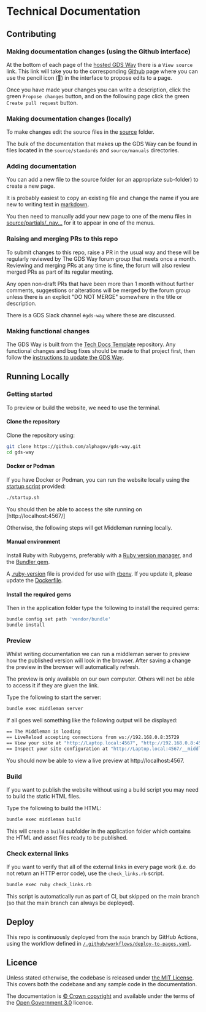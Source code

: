 # Technical Documentation

## Contributing

### Making documentation changes (using the Github interface)

At the bottom of each page of the [hosted GDS Way][gds-way] there is a `View source` link. This link will take you to the corresponding [Github][repo] page where you can use the pencil icon (:pencil:) in the interface to propose edits to a page.

Once you have made your changes you can write a description, click the green `Propose changes` button, and on the following page click the green `Create pull request` button.

### Making documentation changes (locally)

To make changes edit the source files in the [source](source) folder.

The bulk of the documentation that makes up the GDS Way can be found in files located in the `source/standards` and `source/manuals` directories.

### Adding documentation

You can add a new file to the source folder (or an appropriate sub-folder) to create a new page.

It is probably easiest to copy an existing file and change the name if you are new to writing text in [markdown][].

You then need to manually add your new page to one of the menu files in [source/partials/\_nav...](source/partials/_nav...) for it to appear in one of the menus.

### Raising and merging PRs to this repo

To submit changes to this repo, raise a PR in the usual way and these will be regularly reviewed by The GDS Way forum group that meets once a month. Reviewing and merging PRs at any time is fine, the forum will also review merged PRs as part of its regular meeting.

Any open non-draft PRs that have been more than 1 month without further comments, suggestions or alterations will be merged by the forum group unless there is an explicit "DO NOT MERGE" somewhere in the title or description.

There is a GDS Slack channel `#gds-way` where these are discussed.

### Making functional changes

The GDS Way is built from the [Tech Docs Template][tech-docs-template] repository. Any functional changes and bug fixes should be made to that project first, then follow the [instructions to update the GDS Way][updating-tech-docs].

## Running Locally

### Getting started

To preview or build the website, we need to use the terminal.

#### Clone the repository

Clone the repository using:

```zsh
git clone https://github.com/alphagov/gds-way.git
cd gds-way
```

#### Docker or Podman

If you have Docker or Podman, you can run the website locally using the [startup script](./startup.sh) provided:

```zsh
./startup.sh
```

You should then be able to access the site running on [http://localhost:4567/]

Otherwise, the following steps will get Middleman running locally.

#### Manual environment

Install Ruby with Rubygems, preferably with a [Ruby version manager][rvm], and the [Bundler gem][bundler].

A [.ruby-version](./.ruby-version) file is provided for use with [rbenv][]. If you update it, please update the [Dockerfile](./Dockerfile).

#### Install the required gems

Then in the application folder type the following to install the required gems:

```zsh
bundle config set path 'vendor/bundle'
bundle install
```

### Preview

Whilst writing documentation we can run a middleman server to preview how the published version will look in the browser. After saving a change the preview in the browser will automatically refresh.

The preview is only available on our own computer. Others will not be able to access it if they are given the link.

Type the following to start the server:

```zsh
bundle exec middleman server
```

If all goes well something like the following output will be displayed:

```zsh
== The Middleman is loading
== LiveReload accepting connections from ws://192.168.0.8:35729
== View your site at "http://Laptop.local:4567", "http://192.168.0.8:4567"
== Inspect your site configuration at "http://Laptop.local:4567/__middleman", "http://192.168.0.8:4567/__middleman"
```

You should now be able to view a live preview at http://localhost:4567.

### Build

If you want to publish the website without using a build script you may need to build the static HTML files.

Type the following to build the HTML:

```zsh
bundle exec middleman build
```

This will create a `build` subfolder in the application folder which contains the HTML and asset files ready to be published.

### Check external links

If you want to verify that all of the external links in every page work (i.e. do not return an HTTP error code), use the `check_links.rb` script.

```zsh
bundle exec ruby check_links.rb
```

This script is automatically run as part of CI, but skipped on the main branch (so that the main branch can always be deployed).

## Deploy

This repo is continuously deployed from the `main` branch by GitHub Actions, using the workflow defined in [`/.github/workflows/deploy-to-pages.yaml`](/.github/workflows/deploy-to-pages.yaml).

## Licence

Unless stated otherwise, the codebase is released under [the MIT License][mit]. This covers both the codebase and any sample code in the documentation.

The documentation is [© Crown copyright][copyright] and available under the terms of the [Open Government 3.0][ogl] licence.

[gds-way]: https://gds-way.digital.cabinet-office.gov.uk/
[repo]: https://github.com/alphagov/gds-way
[markdown]: https://www.markdownguide.org/
[tech-docs-template]: https://github.com/alphagov/tech-docs-template
[updating-tech-docs]: https://github.com/alphagov/tdt-documentation/blob/main/source/maintain_project/use_latest_template/index.html.md.erb
[rvm]: https://www.ruby-lang.org/en/documentation/installation/#managers
[rbenv]: https://github.com/rbenv/rbenv
[bundler]: https://bundler.io/
[mit]: LICENCE
[copyright]: https://www.nationalarchives.gov.uk/information-management/re-using-public-sector-information/uk-government-licensing-framework/crown-copyright/
[ogl]: https://www.nationalarchives.gov.uk/doc/open-government-licence/version/3/
